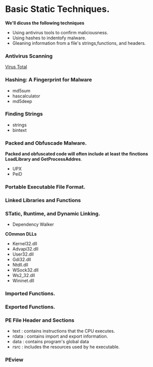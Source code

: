 # Basic Static Techniques.

**We'll dicuss the following techniques**
* Using antivirus tools to confirm maliciousness.
* Using hashes to indentofy malware.
* Gleaning information from a file's strings,functions, and headers.

### Antivirus Scanning
[Virus Total](https://www.virustotal.com/gui/home/upload)

### Hashing: A Fingerprint for Malware
* md5sum
* hascalculator
* md5deep
### Finding Strings
* strings 
* bintext

### Packed and Obfuscade Malware.

**Packed and obfuscated code will often include at least the finctions LoadLibrary and GetProcessAddres**.
* UPX
* PeiD

### Portable Executable File Format.

### Linked Libraries and Functions

### STatic, Runtime, and Dynamic Linking.
* Dependency Walker

**COmmon DLLs**
* Kernel32.dll
* Advapi32.dll
* User32.dll
* Gdi32.dll
* Ntdll.dll
* WSock32.dll 
* Ws2_32.dll
* Wininet.dll

### Imported Functions.

### Exported Functions.

### PE File Header and Sections
* text : contains instructions that the CPU executes.
* rdata : contains import and export information.
* data : contains program's global data 
* rsrc : includes the resources used by he executable.
### PEview
